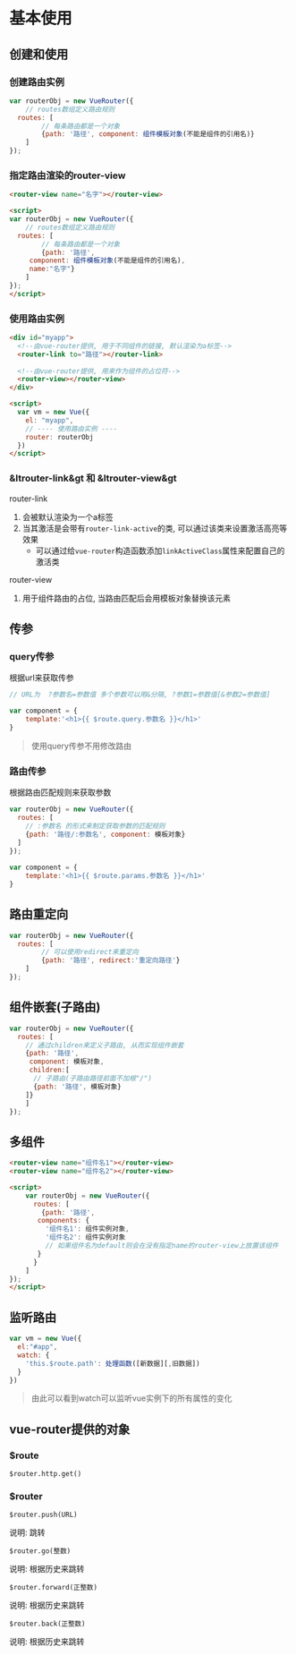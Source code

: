 # 基本使用

## 创建和使用

### 创建路由实例

```js
var routerObj = new VueRouter({
	// routes数组定义路由规则
  routes: [ 
		// 每条路由都是一个对象
		{path: '路径', component: 组件模板对象(不能是组件的引用名)}
	]
});
```

### 指定路由渲染的router-view

```html
<router-view name="名字"></router-view>

<script>
var routerObj = new VueRouter({
	// routes数组定义路由规则
  routes: [ 
		// 每条路由都是一个对象
		{path: '路径', 
     component: 组件模板对象(不能是组件的引用名), 
     name:"名字"}
	]
});
</script>
```

### 使用路由实例

```html
<div id="myapp">
  <!--由vue-router提供, 用于不同组件的链接, 默认渲染为a标签-->
  <router-link to="路径"></router-link>
  
  <!--由vue-router提供, 用来作为组件的占位符-->
  <router-view></router-view>
</div>

<script>
  var vm = new Vue({
    el: "myapp",
    // ---- 使用路由实例 ----
    router: routerObj
  })
</script>
```

### &ltrouter-link&gt 和 &ltrouter-view&gt

router-link 

1. 会被默认渲染为一个a标签
2. 当其激活是会带有`router-link-active`的类, 可以通过该类来设置激活高亮等效果
   * 可以通过给`vue-router`构造函数添加`linkActiveClass`属性来配置自己的激活类

router-view

1. 用于组件路由的占位, 当路由匹配后会用模板对象替换该元素

## 传参

### query传参

根据url来获取传参

```js
// URL为  ?参数名=参数值 多个参数可以用&分隔, ?参数1=参数值[&参数2=参数值]

var component = {
	template:'<h1>{{ $route.query.参数名 }}</h1>'
}
```

> 使用query传参不用修改路由

### 路由传参

根据路由匹配规则来获取参数

```js
var routerObj = new VueRouter({
  routes: [ 
    // :参数名 的形式来制定获取参数的匹配规则
    {path: '路径/:参数名', component: 模板对象}    
  ]
});
    
var component = {
	template:'<h1>{{ $route.params.参数名 }}</h1>'
}
```

## 路由重定向

```js
var routerObj = new VueRouter({
  routes: [ 
		// 可以使用redirect来重定向
		{path: '路径', redirect:'重定向路径'}
	]
});
```

## 组件嵌套(子路由)

```js
var routerObj = new VueRouter({
  routes: [
    // 通过children来定义子路由, 从而实现组件嵌套
    {path: '路径', 
     component: 模板对象, 
     children:[
      // 子路由(子路由路径前面不加根"/")
      {path: '路径', 模板对象}
    ]}
	]
});
```

## 多组件

```html
<router-view name="组件名1"></router-view>
<router-view name="组件名2"></router-view>

<script>
	var routerObj = new VueRouter({
	  routes: [
	    {path: '路径',
       components: {
         '组件名1': 组件实例对象,
         '组件名2': 组件实例对象
         // 如果组件名为default则会在没有指定name的router-view上放置该组件
       }
      }
    ]
});
</script>
```

## 监听路由

```js
var vm = new Vue({
  el:"#app",
  watch: {
    'this.$route.path': 处理函数([新数据][,旧数据])
  }
})
```

> 由此可以看到watch可以监听vue实例下的所有属性的变化

## vue-router提供的对象

### $route

`$router.http.get()`

### $router

`$router.push(URL)`

说明: 跳转

`$router.go(整数)`

说明: 根据历史来跳转

`$router.forward(正整数)`

说明: 根据历史来跳转

`$router.back(正整数)`

说明: 根据历史来跳转